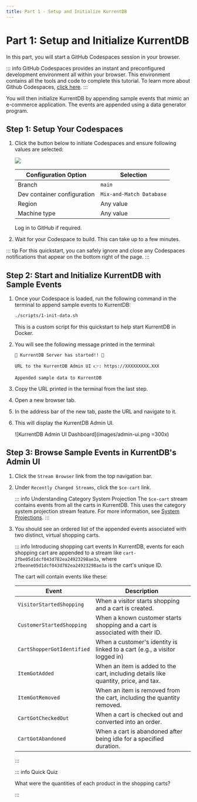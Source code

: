 ```yaml
---
title: Part 1 - Setup and Initialize KurrentDB
---
```


# Part 1: Setup and Initialize KurrentDB

In this part, you will start a GitHub Codespaces session in your browser.

   ::: info
   GitHub Codespaces provides an instant and preconfigured development environment all within your browser. This environment contains all the tools and code to complete this tutorial. To learn more about Github Codespaces, [click here](https://github.com/features/codespaces).
   :::

You will then initialize KurrentDB by appending sample events that mimic an e-commerce application. The events are appended using a data generator program.

## Step 1: Setup Your Codespaces

1. Click the button below to initiate Codespaces and ensure following values are selected:
   
   [![](https://github.com/codespaces/badge.svg)](https://github.com/codespaces/new?hide_repo_select=true&ref=main&repo=951198039&skip_quickstart=true)


   | Configuration Option           | Selection            |
   |--------------------------------|----------------------|
   | Branch                        | `main`   |
   | Dev container configuration   | `Mix-and-Match Database` |
   | Region   | Any value |
   | Machine type   | Any value |

   Log in to GitHub if required.

2. Wait for your Codespace to build. This can take up to a few minutes. 

::: tip
For this quickstart, you can safely ignore and close any Codespaces notifications that appear on the bottom right of the page.
:::

## Step 2: Start and Initialize KurrentDB with Sample Events

1. Once your Codespace is loaded, run the following command in the terminal to append sample events to KurrentDB:

   ```sh
   ./scripts/1-init-data.sh
   ```

   This is a custom script for this quickstart to help start KurrentDB in Docker.

2. You will see the following message printed in the terminal:

   ```
   🚀 KurrentDB Server has started!! 🚀

   URL to the KurrentDB Admin UI 👉: https://XXXXXXXXX.XXX

   Appended sample data to KurrentDB
   ```

3. Copy the URL printed in the terminal from the last step.

4. Open a new browser tab. 

5. In the address bar of the new tab, paste the URL and navigate to it.

6. This will display the KurrentDB Admin UI.
   
   ![KurrentDB Admin UI Dashboard](images/admin-ui.png =300x)

## Step 3: Browse Sample Events in KurrentDB's Admin UI

1. Click the `Stream Browser` link from the top navigation bar.

2. Under `Recently Changed Streams`, click the `$ce-cart` link. 

   ::: info Understanding Category System Projection
   The `$ce-cart` stream contains events from all the carts in KurrentDB. This uses the category system projection stream feature. For more information, see [System Projections](https://docs.kurrent.io/server/v25.0/features/projections/system.html#by-category).
   :::


3. You should see an ordered list of the appended events associated with two distinct, virtual shopping carts.

   ::: info Introducing shopping cart events
   In KurrentDB, events for each shopping cart are appended to a stream like `cart-2fbe05d1dcf043d782ea24923298ae3a`, where `2fbeone05d1dcf043d782ea24923298ae3a` is the cart's unique ID.

   The cart will contain events like these:

   | Event                     | Description                                                                                     |
   |---------------------------|-------------------------------------------------------------------------------------------------|
   | `VisitorStartedShopping`  | When a visitor starts shopping and a cart is created.                     |
   | `CustomerStartedShopping` | When a known customer starts shopping and a cart is associated with their ID.   |
   | `CartShopperGotIdentified`| When a customer's identity is linked to a cart (e.g., a visitor logged in)                            |
   | `ItemGotAdded`            | When an item is added to the cart, including details like quantity, price, and tax. |
   | `ItemGotRemoved`          | When an item is removed from the cart, including the quantity removed.    |
   | `CartGotCheckedOut`       | When a cart is checked out and converted into an order.                   |
   | `CartGotAbandoned`        | When a cart is abandoned after being idle for a specified duration.       |
   :::

   ::: info Quick Quiz

   What were the quantities of each product in the shopping carts?

   :::
